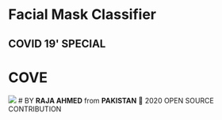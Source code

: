 # Facial Mask Classifier
## COVID 19' SPECIAL
# COVE
<img src = "https://github.com/AhmedRaja1/Corona-Special-Facial-Mask-Detector-/blob/master/Facial-mask.png">
# BY <b>RAJA AHMED</b> from <b>PAKISTAN</b> 💚
2020 OPEN SOURCE CONTRIBUTION

